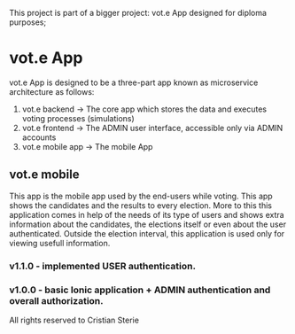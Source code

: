 This project is part of a bigger project: vot.e App designed for diploma purposes;

# vot.e App

vot.e App is designed to be a three-part app known as microservice architecture as follows:

1. vot.e backend -> The core app which stores the data and executes voting processes (simulations)
2. vot.e frontend -> The ADMIN user interface, accessible only via ADMIN accounts
3. vot.e mobile app -> The mobile App

## vot.e mobile

This app is the mobile app used by the end-users while voting. This app shows the candidates and the results to every election. More to this this application comes in help of the needs of its type of users and shows extra information about the candidates, the elections itself or even about the user authenticated. Outside the election interval, this application is used only for viewing usefull information.

### v1.1.0 - implemented USER authentication.
### v1.0.0 - basic Ionic application + ADMIN authentication and overall authorization.

All rights reserved to Cristian Sterie
